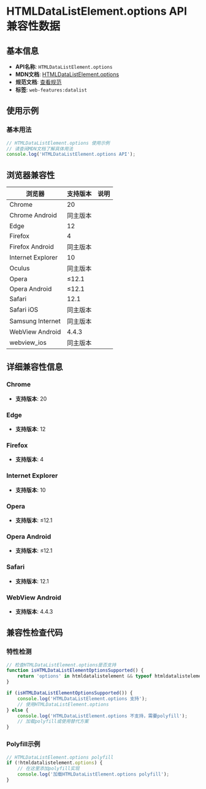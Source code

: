 # HTMLDataListElement.options API 兼容性数据

## 基本信息

- **API名称**: `HTMLDataListElement.options`
- **MDN文档**: [HTMLDataListElement.options](https://developer.mozilla.org/docs/Web/API/HTMLDataListElement/options)
- **规范文档**: [查看规范](https://html.spec.whatwg.org/multipage/form-elements.html#dom-datalist-options-dev)
- **标签**: `web-features:datalist`

## 使用示例

### 基本用法

```javascript
// HTMLDataListElement.options 使用示例
// 请查阅MDN文档了解具体用法
console.log('HTMLDataListElement.options API');
```

## 浏览器兼容性

| 浏览器 | 支持版本 | 说明 |
|--------|----------|------|
| Chrome | 20 |  |
| Chrome Android | 同主版本 |  |
| Edge | 12 |  |
| Firefox | 4 |  |
| Firefox Android | 同主版本 |  |
| Internet Explorer | 10 |  |
| Oculus | 同主版本 |  |
| Opera | ≤12.1 |  |
| Opera Android | ≤12.1 |  |
| Safari | 12.1 |  |
| Safari iOS | 同主版本 |  |
| Samsung Internet | 同主版本 |  |
| WebView Android | 4.4.3 |  |
| webview_ios | 同主版本 |  |

## 详细兼容性信息

### Chrome

- **支持版本**: 20

### Edge

- **支持版本**: 12

### Firefox

- **支持版本**: 4

### Internet Explorer

- **支持版本**: 10

### Opera

- **支持版本**: ≤12.1

### Opera Android

- **支持版本**: ≤12.1

### Safari

- **支持版本**: 12.1

### WebView Android

- **支持版本**: 4.4.3

## 兼容性检查代码

### 特性检测

```javascript
// 检查HTMLDataListElement.options是否支持
function isHTMLDataListElementOptionsSupported() {
    return 'options' in htmldatalistelement && typeof htmldatalistelement.options === 'function';
}

if (isHTMLDataListElementOptionsSupported()) {
    console.log('HTMLDataListElement.options 支持');
    // 使用HTMLDataListElement.options
} else {
    console.log('HTMLDataListElement.options 不支持，需要polyfill');
    // 加载polyfill或使用替代方案
}
```

### Polyfill示例

```javascript
// HTMLDataListElement.options polyfill
if (!htmldatalistelement.options) {
    // 在这里添加polyfill实现
    console.log('加载HTMLDataListElement.options polyfill');
}
```

